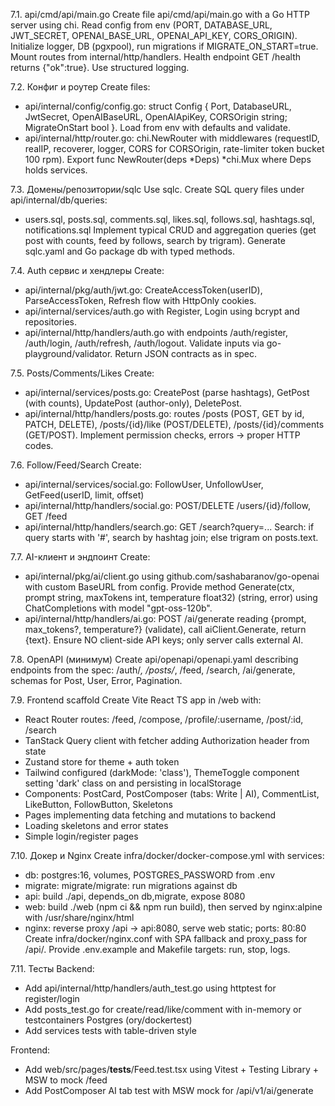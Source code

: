 7.1. api/cmd/api/main.go
Create file api/cmd/api/main.go with a Go HTTP server using chi. Read config from env (PORT, DATABASE_URL, JWT_SECRET, OPENAI_BASE_URL, OPENAI_API_KEY, CORS_ORIGIN). Initialize logger, DB (pgxpool), run migrations if MIGRATE_ON_START=true. Mount routes from internal/http/handlers. Health endpoint GET /health returns {"ok":true}. Use structured logging.

7.2. Конфиг и роутер
Create files:
- api/internal/config/config.go: struct Config { Port, DatabaseURL, JwtSecret, OpenAIBaseURL, OpenAIApiKey, CORSOrigin string; MigrateOnStart bool }. Load from env with defaults and validate.
- api/internal/http/router.go: chi.NewRouter with middlewares (requestID, realIP, recoverer, logger, CORS for CORSOrigin, rate-limiter token bucket 100 rpm).
Export func NewRouter(deps *Deps) *chi.Mux where Deps holds services.

7.3. Домены/репозитории/sqlc
Use sqlc. Create SQL query files under api/internal/db/queries:
- users.sql, posts.sql, comments.sql, likes.sql, follows.sql, hashtags.sql, notifications.sql
Implement typical CRUD and aggregation queries (get post with counts, feed by follows, search by trigram).
Generate sqlc.yaml and Go package db with typed methods.

7.4. Auth сервис и хендлеры
Create:
- api/internal/pkg/auth/jwt.go: CreateAccessToken(userID), ParseAccessToken, Refresh flow with HttpOnly cookies.
- api/internal/services/auth.go with Register, Login using bcrypt and repositories.
- api/internal/http/handlers/auth.go with endpoints /auth/register, /auth/login, /auth/refresh, /auth/logout. Validate inputs via go-playground/validator. Return JSON contracts as in spec.

7.5. Posts/Comments/Likes
Create:
- api/internal/services/posts.go: CreatePost (parse hashtags), GetPost (with counts), UpdatePost (author-only), DeletePost.
- api/internal/http/handlers/posts.go: routes /posts (POST, GET by id, PATCH, DELETE), /posts/{id}/like (POST/DELETE), /posts/{id}/comments (GET/POST).
Implement permission checks, errors -> proper HTTP codes.

7.6. Follow/Feed/Search
Create:
- api/internal/services/social.go: FollowUser, UnfollowUser, GetFeed(userID, limit, offset)
- api/internal/http/handlers/social.go: POST/DELETE /users/{id}/follow, GET /feed
- api/internal/http/handlers/search.go: GET /search?query=...
Search: if query starts with '#', search by hashtag join; else trigram on posts.text.

7.7. AI-клиент и эндпоинт
Create:
- api/internal/pkg/ai/client.go using github.com/sashabaranov/go-openai with custom BaseURL from config. Provide method Generate(ctx, prompt string, maxTokens int, temperature float32) (string, error) using ChatCompletions with model "gpt-oss-120b".
- api/internal/http/handlers/ai.go: POST /ai/generate reading {prompt, max_tokens?, temperature?} (validate), call aiClient.Generate, return {text}.
Ensure NO client-side API keys; only server calls external AI.

7.8. OpenAPI (минимум)
Create api/openapi/openapi.yaml describing endpoints from the spec: /auth/*, /posts/*, /feed, /search, /ai/generate, schemas for Post, User, Error, Pagination.

7.9. Frontend scaffold
Create Vite React TS app in /web with:
- React Router routes: /feed, /compose, /profile/:username, /post/:id, /search
- TanStack Query client with fetcher adding Authorization header from state
- Zustand store for theme + auth token
- Tailwind configured (darkMode: 'class'), ThemeToggle component setting 'dark' class on <html> and persisting in localStorage
- Components: PostCard, PostComposer (tabs: Write | AI), CommentList, LikeButton, FollowButton, Skeletons
- Pages implementing data fetching and mutations to backend
- Loading skeletons and error states
- Simple login/register pages

7.10. Докер и Nginx
Create infra/docker/docker-compose.yml with services:
- db: postgres:16, volumes, POSTGRES_PASSWORD from .env
- migrate: migrate/migrate: run migrations against db
- api: build ./api, depends_on db,migrate, expose 8080
- web: build ./web (npm ci && npm run build), then served by nginx:alpine with /usr/share/nginx/html
- nginx: reverse proxy /api -> api:8080, serve web static; ports: 80:80
Create infra/docker/nginx.conf with SPA fallback and proxy_pass for /api/.
Provide .env.example and Makefile targets: run, stop, logs.

7.11. Тесты
Backend:
- Add api/internal/http/handlers/auth_test.go using httptest for register/login
- Add posts_test.go for create/read/like/comment with in-memory or testcontainers Postgres (ory/dockertest)
- Add services tests with table-driven style

Frontend:
- Add web/src/pages/__tests__/Feed.test.tsx using Vitest + Testing Library + MSW to mock /feed
- Add PostComposer AI tab test with MSW mock for /api/v1/ai/generate
